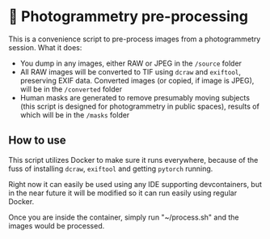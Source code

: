 # 📸 Photogrammetry pre-processing
This is a convenience script to pre-process images from a photogrammetry session. What it does:
- You dump in any images, either RAW or JPEG in the `/source` folder
- All RAW images will be converted to TIF using `dcraw` and `exiftool`, preserving EXIF data. Converted images (or copied, if image is JPEG), will be in the `/converted` folder
- Human masks are generated to remove presumably moving subjects (this script is designed for photogrammetry in public spaces), results of which will be in the `/masks` folder

## How to use
This script utilizes Docker to make sure it runs everywhere, because of the fuss of installing `dcraw`, `exiftool` and getting `pytorch` running.

Right now it can easily be used using any IDE supporting devcontainers, but in the near future it will be modified so it can run easily using regular Docker.

Once you are inside the container, simply run "~/process.sh" and the images would be processed.
